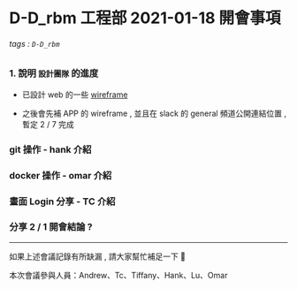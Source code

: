 # D-D_rbm 工程部 2021-01-18 開會事項

###### tags : `D-D_rbm` 

### 1. 說明 `設計團隊` 的進度

- 已設計 web 的一些 [wireframe](https://www.figma.com/file/IbjW4woFRr8vxI6bU17Rp6/Side-project?node-id=267%3A0)

- 之後會先補 APP 的 wireframe , 並且在 slack 的 general 頻道公開連結位置 , 暫定 2 / 7 完成

### git 操作 - hank 介紹
### docker 操作 - omar 介紹
### 畫面 Login 分享 - TC 介紹
### 分享 2 / 1 開會結論 ? 



---

如果上述會議記錄有所缺漏 , 請大家幫忙補足一下 🎩 

本次會議參與人員：Andrew、Tc、Tiffany、Hank、Lu、Omar
